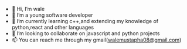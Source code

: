 - 👋 Hi, I’m wale
- 👀 I’m a young software developer
- 🌱 I’m currently learning c++,and extending my knowledge of python,react and other languages
- 💞️ I’m looking to collaborate on javascript and python projects
- 📫 You can reach me through my gmail(walemustapha08@gmail.com)

